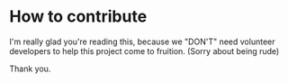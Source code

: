 # How to contribute

I'm really glad you're reading this, because we "DON'T" need volunteer developers to help this project come to fruition. (Sorry about being rude)

Thank you.
